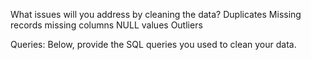 What issues will you address by cleaning the data?
Duplicates
Missing records
missing columns
NULL values
Outliers


Queries:
Below, provide the SQL queries you used to clean your data.
```sql

```
